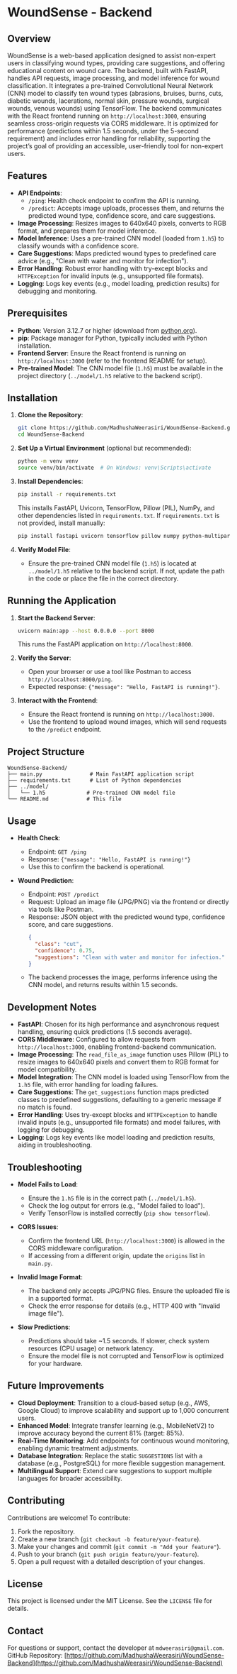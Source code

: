 # WoundSense - Backend

## Overview

WoundSense is a web-based application designed to assist non-expert users in classifying wound types, providing care suggestions, and offering educational content on wound care. The backend, built with FastAPI, handles API requests, image processing, and model inference for wound classification. It integrates a pre-trained Convolutional Neural Network (CNN) model to classify ten wound types (abrasions, bruises, burns, cuts, diabetic wounds, lacerations, normal skin, pressure wounds, surgical wounds, venous wounds) using TensorFlow. The backend communicates with the React frontend running on `http://localhost:3000`, ensuring seamless cross-origin requests via CORS middleware. It is optimized for performance (predictions within 1.5 seconds, under the 5-second requirement) and includes error handling for reliability, supporting the project’s goal of providing an accessible, user-friendly tool for non-expert users.

## Features

- **API Endpoints**:
  - `/ping`: Health check endpoint to confirm the API is running.
  - `/predict`: Accepts image uploads, processes them, and returns the predicted wound type, confidence score, and care suggestions.
- **Image Processing**: Resizes images to 640x640 pixels, converts to RGB format, and prepares them for model inference.
- **Model Inference**: Uses a pre-trained CNN model (loaded from `1.h5`) to classify wounds with a confidence score.
- **Care Suggestions**: Maps predicted wound types to predefined care advice (e.g., "Clean with water and monitor for infection").
- **Error Handling**: Robust error handling with try-except blocks and `HTTPException` for invalid inputs (e.g., unsupported file formats).
- **Logging**: Logs key events (e.g., model loading, prediction results) for debugging and monitoring.

## Prerequisites

- **Python**: Version 3.12.7 or higher (download from [python.org](https://www.python.org)).
- **pip**: Package manager for Python, typically included with Python installation.
- **Frontend Server**: Ensure the React frontend is running on `http://localhost:3000` (refer to the frontend README for setup).
- **Pre-trained Model**: The CNN model file (`1.h5`) must be available in the project directory (`../model/1.h5` relative to the backend script).

## Installation

1. **Clone the Repository**:
   ```bash
   git clone https://github.com/MadhushaWeerasiri/WoundSense-Backend.git
   cd WoundSense-Backend
   ```

2. **Set Up a Virtual Environment** (optional but recommended):
   ```bash
   python -m venv venv
   source venv/bin/activate  # On Windows: venv\Scripts\activate
   ```

3. **Install Dependencies**:
   ```bash
   pip install -r requirements.txt
   ```
   This installs FastAPI, Uvicorn, TensorFlow, Pillow (PIL), NumPy, and other dependencies listed in `requirements.txt`. If `requirements.txt` is not provided, install manually:
   ```bash
   pip install fastapi uvicorn tensorflow pillow numpy python-multipart
   ```

4. **Verify Model File**:
   - Ensure the pre-trained CNN model file (`1.h5`) is located at `../model/1.h5` relative to the backend script. If not, update the path in the code or place the file in the correct directory.

## Running the Application

1. **Start the Backend Server**:
   ```bash
   uvicorn main:app --host 0.0.0.0 --port 8000
   ```
   This runs the FastAPI application on `http://localhost:8000`.

2. **Verify the Server**:
   - Open your browser or use a tool like Postman to access `http://localhost:8000/ping`.
   - Expected response: `{"message": "Hello, FastAPI is running!"}`.

3. **Interact with the Frontend**:
   - Ensure the React frontend is running on `http://localhost:3000`.
   - Use the frontend to upload wound images, which will send requests to the `/predict` endpoint.

## Project Structure

```
WoundSense-Backend/
├── main.py               # Main FastAPI application script
├── requirements.txt      # List of Python dependencies
├── ../model/
│   └── 1.h5             # Pre-trained CNN model file
└── README.md            # This file
```

## Usage

- **Health Check**:
  - Endpoint: `GET /ping`
  - Response: `{"message": "Hello, FastAPI is running!"}`
  - Use this to confirm the backend is operational.

- **Wound Prediction**:
  - Endpoint: `POST /predict`
  - Request: Upload an image file (JPG/PNG) via the frontend or directly via tools like Postman.
  - Response: JSON object with the predicted wound type, confidence score, and care suggestions.
    ```json
    {
      "class": "cut",
      "confidence": 0.75,
      "suggestions": "Clean with water and monitor for infection."
    }
    ```
  - The backend processes the image, performs inference using the CNN model, and returns results within 1.5 seconds.

## Development Notes

- **FastAPI**: Chosen for its high performance and asynchronous request handling, ensuring quick predictions (1.5 seconds average).
- **CORS Middleware**: Configured to allow requests from `http://localhost:3000`, enabling frontend-backend communication.
- **Image Processing**: The `read_file_as_image` function uses Pillow (PIL) to resize images to 640x640 pixels and convert them to RGB format for model compatibility.
- **Model Integration**: The CNN model is loaded using TensorFlow from the `1.h5` file, with error handling for loading failures.
- **Care Suggestions**: The `get_suggestions` function maps predicted classes to predefined suggestions, defaulting to a generic message if no match is found.
- **Error Handling**: Uses try-except blocks and `HTTPException` to handle invalid inputs (e.g., unsupported file formats) and model failures, with logging for debugging.
- **Logging**: Logs key events like model loading and prediction results, aiding in troubleshooting.

## Troubleshooting

- **Model Fails to Load**:
  - Ensure the `1.h5` file is in the correct path (`../model/1.h5`).
  - Check the log output for errors (e.g., "Model failed to load").
  - Verify TensorFlow is installed correctly (`pip show tensorflow`).

- **CORS Issues**:
  - Confirm the frontend URL (`http://localhost:3000`) is allowed in the CORS middleware configuration.
  - If accessing from a different origin, update the `origins` list in `main.py`.

- **Invalid Image Format**:
  - The backend only accepts JPG/PNG files. Ensure the uploaded file is in a supported format.
  - Check the error response for details (e.g., HTTP 400 with "Invalid image file").

- **Slow Predictions**:
  - Predictions should take ~1.5 seconds. If slower, check system resources (CPU usage) or network latency.
  - Ensure the model file is not corrupted and TensorFlow is optimized for your hardware.

## Future Improvements

- **Cloud Deployment**: Transition to a cloud-based setup (e.g., AWS, Google Cloud) to improve scalability and support up to 1,000 concurrent users.
- **Enhanced Model**: Integrate transfer learning (e.g., MobileNetV2) to improve accuracy beyond the current 81% (target: 85%).
- **Real-Time Monitoring**: Add endpoints for continuous wound monitoring, enabling dynamic treatment adjustments.
- **Database Integration**: Replace the static `SUGGESTIONS` list with a database (e.g., PostgreSQL) for more flexible suggestion management.
- **Multilingual Support**: Extend care suggestions to support multiple languages for broader accessibility.

## Contributing

Contributions are welcome! To contribute:
1. Fork the repository.
2. Create a new branch (`git checkout -b feature/your-feature`).
3. Make your changes and commit (`git commit -m "Add your feature"`).
4. Push to your branch (`git push origin feature/your-feature`).
5. Open a pull request with a detailed description of your changes.

## License

This project is licensed under the MIT License. See the `LICENSE` file for details.

## Contact

For questions or support, contact the developer at `mdweerasiri@gmail.com`.  
GitHub Repository: [https://github.com/MadhushaWeerasiri/WoundSense-Backend](https://github.com/MadhushaWeerasiri/WoundSense-Backend)

